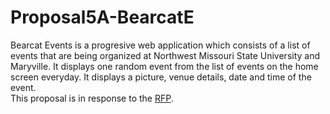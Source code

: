 # Proposal5A-BearcatE
Bearcat Events is a progresive web application which consists of a list of events that are being organized at Northwest Missouri State University and Maryville. It displays one random event from the list of events on the home screen everyday. It displays a picture, venue details, date and time of the event.   
This proposal is in response to the [RFP](https://github.com/pramod096/Bearcat-Events/blob/main/RFP.md).
